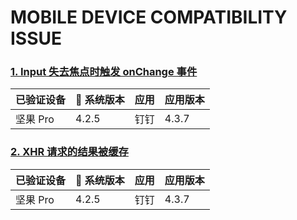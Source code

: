 # MOBILE DEVICE COMPATIBILITY ISSUE

### [1. Input 失去焦点时触发 onChange 事件](#input-onblur-onchange)

| 已验证设备 |  系统版本 | 应用 | 应用版本 |
| ---------- | --------- | ---- | -------- |
| 坚果 Pro   | 4.2.5     | 钉钉 | 4.3.7    |

### [2. XHR 请求的结果被缓存](xhr-response-cache)

| 已验证设备 |  系统版本 | 应用 | 应用版本 |
| ---------- | --------- | ---- | -------- |
| 坚果 Pro   | 4.2.5     | 钉钉 | 4.3.7    |
